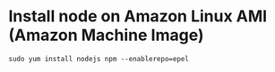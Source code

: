 # Install node on Amazon Linux AMI (Amazon Machine Image)

```
sudo yum install nodejs npm --enablerepo=epel
```
